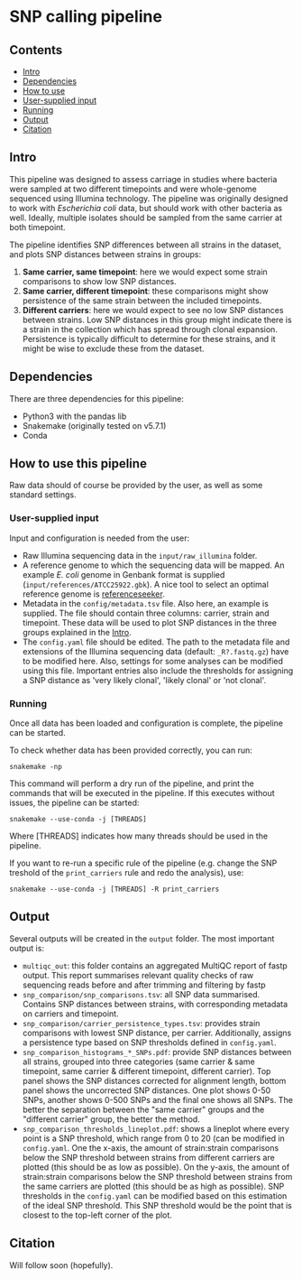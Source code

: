 # SNP calling pipeline

## Contents

- [Intro](#intro)
- [Dependencies](#dependencies)
- [How to use](#howtouse)
 - [User-supplied input](#user-suppliedinput)
 - [Running](#running)
- [Output](#output)
- [Citation](#citation)

## Intro

This pipeline was designed to assess carriage in studies where bacteria were sampled at two different timepoints and were whole-genome sequenced using Illumina technology. The pipeline was originally designed to work with *Escherichia coli* data, but should work with other bacteria as well. Ideally, multiple isolates should be sampled from the same carrier at both timepoint.

The pipeline identifies SNP differences between all strains in the dataset, and plots SNP distances between strains in groups:

1. **Same carrier, same timepoint**: here we would expect some strain comparisons to show low SNP distances.
2. **Same carrier, different timepoint**: these comparisons might show persistence of the same strain between the included timepoints.
3. **Different carriers**: here we would expect to see no low SNP distances between strains. Low SNP distances in this group might indicate there is a strain in the collection which has spread through clonal expansion. Persistence is typically difficult to determine for these strains, and it might be wise to exclude these from the dataset.

## Dependencies

There are three dependencies for this pipeline:

- Python3 with the pandas lib
- Snakemake (originally tested on v5.7.1)
- Conda

## How to use this pipeline

Raw data should of course be provided by the user, as well as some standard settings.

### User-supplied input

Input and configuration is needed from the user:

- Raw Illumina sequencing data in the `input/raw_illumina` folder.
- A reference genome to which the sequencing data will be mapped. An example *E. coli* genome in Genbank format is supplied (`input/references/ATCC25922.gbk`). A nice tool to select an optimal reference genome is [referenceseeker](https://github.com/oschwengers/referenceseeker).
- Metadata in the `config/metadata.tsv` file. Also here, an example is supplied. The file should contain three columns: carrier, strain and timepoint. These data will be used to plot SNP distances in the three groups explained in the [Intro](#intro).
- The `config.yaml` file should be edited. The path to the metadata file and extensions of the Illumina sequencing data (default: `_R?.fastq.gz`) have to be modified here. Also, settings for some analyses can be modified using this file. Important entries also include the thresholds for assigning a SNP distance as 'very likely clonal', 'likely clonal' or 'not clonal'. 

### Running

Once all data has been loaded and configuration is complete, the pipeline can be started.

To check whether data has been provided correctly, you can run:

```
snakemake -np
```

This command will perform a dry run of the pipeline, and print the commands that will be executed in the pipeline. If this executes without issues, the pipeline can be started:

```
snakemake --use-conda -j [THREADS]
```

Where [THREADS] indicates how many threads should be used in the pipeline.

If you want to re-run a specific rule of the pipeline (e.g. change the SNP treshold of the `print_carriers` rule and redo the analysis), use:

```
snakemake --use-conda -j [THREADS] -R print_carriers
``` 

## Output

Several outputs will be created in the `output` folder. The most important output is:

- `multiqc_out`: this folder contains an aggregated MultiQC report of fastp output. This report summarises relevant quality checks of raw sequencing reads before and after trimming and filtering by fastp
- `snp_comparison/snp_comparisons.tsv`: all SNP data summarised. Contains SNP distances between strains, with corresponding metadata on carriers and timepoint. 
- `snp_comparison/carrier_persistence_types.tsv`: provides strain comparisons with lowest SNP distance, per carrier. Additionally, assigns a persistence type based on SNP thresholds defined in `config.yaml`.
- `snp_comparison_histograms_*_SNPs.pdf`: provide SNP distances between all strains, grouped into three categories (same carrier & same timepoint, same carrier & different timepoint, different carrier). Top panel shows the SNP distances corrected for alignment length, bottom panel shows the uncorrected SNP distances. One plot shows 0-50 SNPs, another shows 0-500 SNPs and the final one shows all SNPs. The better the separation between the "same carrier" groups and the "different carrier" group, the better the method.
- `snp_comparison_thresholds_lineplot.pdf`: shows a lineplot where every point is a SNP threshold, which range from 0 to 20 (can be modified in `config.yaml`. One the x-axis, the amount of strain:strain comparisons below the SNP threshold between strains from different carriers are plotted (this should be as low as possible). On the y-axis, the amount of strain:strain comparisons below the SNP threshold between strains from the same carriers are plotted (this should be as high as possible). SNP thresholds in the `config.yaml` can be modified based on this estimation of the ideal SNP threshold. This SNP threshold would be the point that is closest to the top-left corner of the plot.

## Citation

Will follow soon (hopefully).
